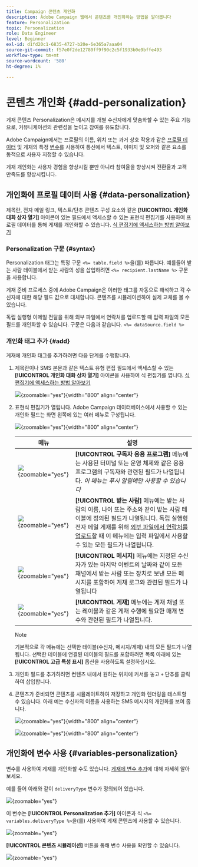 ```yaml
---
title: Campaign 콘텐츠 개인화
description: Adobe Campaign 웹에서 콘텐츠를 개인화하는 방법을 알아봅니다
feature: Personalization
topic: Personalization
role: Data Engineer
level: Beginner
exl-id: d1fd20c1-6835-4727-b20e-6e365a7aaa04
source-git-commit: f57e0f2de12780ff9f90c2c5f1933b0e9bffe493
workflow-type: tm+mt
source-wordcount: '580'
ht-degree: 1%

---
```



# 콘텐츠 개인화 {#add-personalization}

게재 콘텐츠 Personalization은 메시지를 개별 수신자에게 맞춤화할 수 있는 주요 기능으로, 커뮤니케이션의 관련성을 높이고 참여를 유도합니다.

Adobe Campaign에서는 프로필의 이름, 위치 또는 과거 상호 작용과 같은 [프로필 데이터](#data-personalization) 및 게재의 특정 [변수](#variables-personalization)를 사용하여 통신에서 텍스트, 이미지 및 오퍼와 같은 요소를 동적으로 사용자 지정할 수 있습니다.

게재 개인화는 사용자 경험을 향상시킬 뿐만 아니라 참여율을 향상시켜 전환율과 고객 만족도를 향상시킵니다.

## 개인화에 프로필 데이터 사용 {#data-personalization}

제목란, 전자 메일 링크, 텍스트/단추 콘텐츠 구성 요소와 같은 **[!UICONTROL 개인화 대화 상자 열기]** 아이콘이 있는 필드에서 액세스할 수 있는 표현식 편집기를 사용하여 프로필 데이터를 통해 게재를 개인화할 수 있습니다. [식 편집기에 액세스하는 방법 알아보기](gs-personalization.md/#access)

### Personalization 구문 {#syntax}

Personalization 태그는 특정 구문 `<%= table.field %>`을(를) 따릅니다. 예를들어 받는 사람 테이블에서 받는 사람의 성을 삽입하려면 `<%= recipient.lastName %>` 구문을 사용합니다.

게재 준비 프로세스 중에 Adobe Campaign은 이러한 태그를 자동으로 해석하고 각 수신자에 대한 해당 필드 값으로 대체합니다. 콘텐츠를 시뮬레이션하여 실제 교체를 볼 수 있습니다.

독립 실행형 이메일 전달을 위해 외부 파일에서 연락처를 업로드할 때 입력 파일의 모든 필드를 개인화할 수 있습니다. 구문은 다음과 같습니다. `<%= dataSource.field %>`

### 개인화 태그 추가 {#add}

게재에 개인화 태그를 추가하려면 다음 단계를 수행합니다.

1. 제목란이나 SMS 본문과 같은 텍스트 유형 편집 필드에서 액세스할 수 있는 **[!UICONTROL 개인화 대화 상자 열기]** 아이콘을 사용하여 식 편집기를 엽니다. [식 편집기에 액세스하는 방법 알아보기](gs-personalization.md/#access)

   ![](assets/perso-access.png){zoomable="yes"}{width="800" align="center"}

1. 표현식 편집기가 열립니다. Adobe Campaign 데이터베이스에서 사용할 수 있는 개인화 필드는 화면 왼쪽에 있는 여러 메뉴로 구성됩니다.

   ![](assets/perso-insert-field.png){zoomable="yes"}{width="800" align="center"}

   | 메뉴 | 설명 |
   |-----|------------|
   | ![](assets/do-not-localize/perso-subscribers-menu.png){zoomable="yes"} | **[!UICONTROL 구독자 응용 프로그램]** 메뉴에는 사용된 터미널 또는 운영 체제와 같은 응용 프로그램의 구독자와 관련된 필드가 나열됩니다. *이 메뉴는 푸시 알림에만 사용할 수 있습니다* |
   | ![](assets/do-not-localize/perso-recipients-menu.png){zoomable="yes"} | **[!UICONTROL 받는 사람]** 메뉴에는 받는 사람의 이름, 나이 또는 주소와 같이 받는 사람 테이블에 정의된 필드가 나열됩니다. 독립 실행형 전자 메일 게재를 위해 [외부 파일에서 연락처를 업로드](../audience/file-audience.md)할 때 이 메뉴에는 입력 파일에서 사용할 수 있는 모든 필드가 나열됩니다. |
   | ![](assets/do-not-localize/perso-message-menu.png){zoomable="yes"} | **[!UICONTROL 메시지]** 메뉴에는 지정된 수신자가 있는 마지막 이벤트의 날짜와 같이 모든 채널에서 받는 사람 또는 장치로 보낸 모든 메시지를 포함하여 게재 로그와 관련된 필드가 나열됩니다 |
   | ![](assets/do-not-localize/perso-delivery-menu.png){zoomable="yes"} | **[!UICONTROL 게재]** 메뉴에는 게재 채널 또는 레이블과 같은 게재 수행에 필요한 매개 변수와 관련된 필드가 나열됩니다. |

   >[!NOTE]
   >
   >기본적으로 각 메뉴에는 선택한 테이블(수신자, 메시지/게재) 내의 모든 필드가 나열됩니다. 선택한 테이블에 연결된 테이블의 필드를 포함하려면 목록 아래에 있는 **[!UICONTROL 고급 특성 표시]** 옵션을 사용하도록 설정하십시오.

1. 개인화 필드를 추가하려면 컨텐츠 내에서 원하는 위치에 커서를 놓고 `+` 단추를 클릭하여 삽입합니다.

1. 콘텐츠가 준비되면 콘텐츠를 시뮬레이트하여 저장하고 개인화 렌더링을 테스트할 수 있습니다. 아래 예는 수신자의 이름을 사용하는 SMS 메시지의 개인화를 보여 줍니다.

   ![](assets/perso-preview1.png){zoomable="yes"}{width="800" align="center"}

   ![](assets/perso-preview2.png){zoomable="yes"}{width="800" align="center"}

## 개인화에 변수 사용 {#variables-personalization}

변수를 사용하여 게재를 개인화할 수도 있습니다.
[게재에 변수 추가](../advanced-settings/delivery-settings.md#variables-delivery)에 대해 자세히 알아보세요.

예를 들어 아래와 같이 `deliveryType` 변수가 정의되어 있습니다.

![](assets/variables-deliveryType.png){zoomable="yes"}

이 변수는 **[!UICONTROL Personalization 추가]** 아이콘과 식 `<%= variables.deliveryType %>`을(를) 사용하여 게재 콘텐츠에 사용할 수 있습니다.

![](assets/variables-perso.png){zoomable="yes"}

**[!UICONTROL 콘텐츠 시뮬레이션]** 버튼을 통해 변수 사용을 확인할 수 있습니다.

![](assets/variables-simulate.png){zoomable="yes"}
